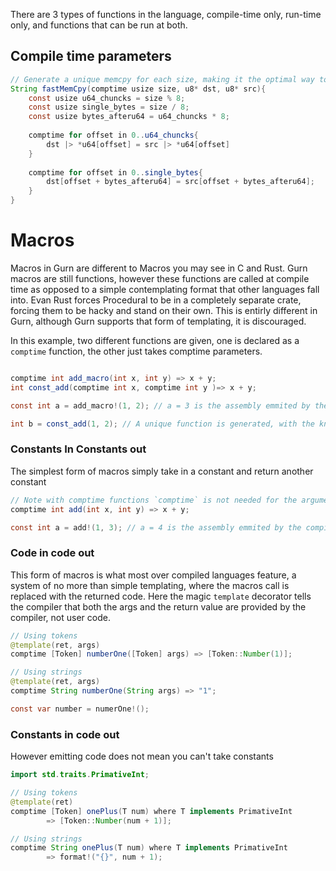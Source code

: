There are 3 types of functions in the language, compile-time only, run-time only, and functions that can be run at both. 

## Compile time parameters
```java
// Generate a unique memcpy for each size, making it the optimal way to copy data. (For relativly small values)
String fastMemCpy(comptime usize size, u8* dst, u8* src){
	const usize u64_chuncks = size % 8;
	const usize single_bytes = size / 8;
	const usize bytes_afteru64 = u64_chuncks * 8;
	
	comptime for offset in 0..u64_chuncks{
		dst |> *u64[offset] = src |> *u64[offset]
	}
	
	comptime for offset in 0..single_bytes{
		dst[offset + bytes_afteru64] = src[offset + bytes_afteru64];
	}
}
```

# Macros

Macros in Gurn are different to Macros you may see in C and Rust. Gurn macros are still functions, however these functions are called at compile time as opposed to a simple contemplating format that other languages fall into. Evan Rust forces Procedural to be in a completely separate crate, forcing them to be hacky and stand on their own. This is entirly different in Gurn, although Gurn supports that form of templating, it is discouraged. 

In this example, two different functions are given, one is declared as a `comptime` function, the other just takes comptime parameters. 
```java

comptime int add_macro(int x, int y) => x + y;
int const_add(comptime int x, comptime int y )=> x + y;

const int a = add_macro!(1, 2); // a = 3 is the assembly emmited by the compiler

int b = const_add(1, 2); // A unique function is generated, with the known constants of x = 1 and y = 2 and will return the sum of theses two. After optimization we are calling a function that simply returns "3" (unless inlined)
```

### Constants In Constants out

The simplest form of macros simply take in a constant and return another constant
```java
// Note with comptime functions `comptime` is not needed for the arguments
comptime int add(int x, int y) => x + y;

const int a = add!(1, 3); // a = 4 is the assembly emmited by the compiler
```

### Code in code out
This form of macros is what most over compiled languages feature, a system of no more than simple templating, where the macros call is replaced with the returned code. Here the magic `template` decorator tells the compiler that both the args and the return value are provided by the compiler, not user code. 

```java
// Using tokens
@template(ret, args)
comptime [Token] numberOne([Token] args) => [Token::Number(1)];

// Using strings
@template(ret, args)
comptime String numberOne(String args) => "1";

const var number = numerOne!();
```

### Constants in code out
However emitting code does not mean you can't take constants 
```java
import std.traits.PrimativeInt;

// Using tokens
@template(ret)
comptime [Token] onePlus(T num) where T implements PrimativeInt
		=> [Token::Number(num + 1)];

// Using strings
comptime String onePlus(T num) where T implements PrimativeInt
		=> format!("{}", num + 1);
```